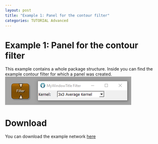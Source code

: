```yaml
---
layout: post
title: "Example 1: Panel for the contour filter"
categories: TUTORIAL Advanced
---
```


# Example 1: Panel for the contour filter
This example contains a whole package structure. Inside you can find the example contour filter for which a panel was created.
![Screenshot](/categories/basic_mechanisms/macro_modules_and_module_interaction/example1/image.png)

# Download
You can download the example network [here](/categories/basic_mechanisms/macro_modules_and_module_interaction/example1/MyPackageGroup.zip)
